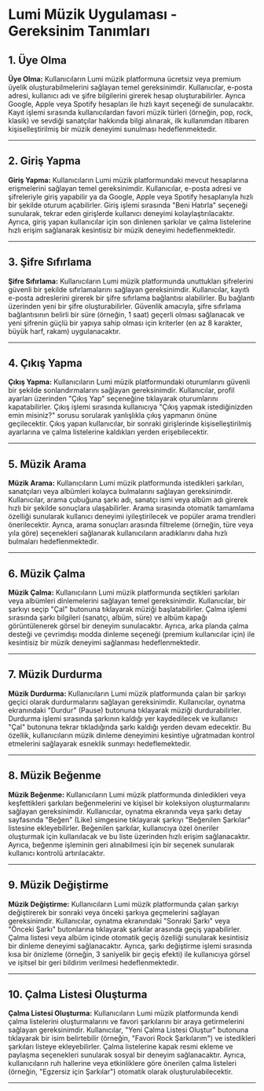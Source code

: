 # Lumi Müzik Uygulaması - Gereksinim Tanımları

## 1. Üye Olma

**Üye Olma:** Kullanıcıların Lumi müzik platformuna ücretsiz veya premium üyelik oluşturabilmelerini sağlayan temel gereksinimdir. Kullanıcılar, e-posta adresi, kullanıcı adı ve şifre bilgilerini girerek hesap oluşturabilirler. Ayrıca Google, Apple veya Spotify hesapları ile hızlı kayıt seçeneği de sunulacaktır. Kayıt işlemi sırasında kullanıcılardan favori müzik türleri (örneğin, pop, rock, klasik) ve sevdiği sanatçılar hakkında bilgi alınarak, ilk kullanımdan itibaren kişiselleştirilmiş bir müzik deneyimi sunulması hedeflenmektedir.

---

## 2. Giriş Yapma

**Giriş Yapma:** Kullanıcıların Lumi müzik platformundaki mevcut hesaplarına erişmelerini sağlayan temel gereksinimdir. Kullanıcılar, e-posta adresi ve şifreleriyle giriş yapabilir ya da Google, Apple veya Spotify hesaplarıyla hızlı bir şekilde oturum açabilirler. Giriş işlemi sırasında "Beni Hatırla" seçeneği sunularak, tekrar eden girişlerde kullanıcı deneyimi kolaylaştırılacaktır. Ayrıca, giriş yapan kullanıcılar için son dinlenen şarkılar ve çalma listelerine hızlı erişim sağlanarak kesintisiz bir müzik deneyimi hedeflenmektedir.

---

## 3. Şifre Sıfırlama

**Şifre Sıfırlama:** Kullanıcıların Lumi müzik platformunda unuttukları şifrelerini güvenli bir şekilde sıfırlamalarını sağlayan gereksinimdir. Kullanıcılar, kayıtlı e-posta adreslerini girerek bir şifre sıfırlama bağlantısı alabilirler. Bu bağlantı üzerinden yeni bir şifre oluşturabilirler. Güvenlik amacıyla, şifre sıfırlama bağlantısının belirli bir süre (örneğin, 1 saat) geçerli olması sağlanacak ve yeni şifrenin güçlü bir yapıya sahip olması için kriterler (en az 8 karakter, büyük harf, rakam) uygulanacaktır.

---

## 4. Çıkış Yapma

**Çıkış Yapma:** Kullanıcıların Lumi müzik platformundaki oturumlarını güvenli bir şekilde sonlandırmalarını sağlayan gereksinimdir. Kullanıcılar, profil ayarları üzerinden "Çıkış Yap" seçeneğine tıklayarak oturumlarını kapatabilirler. Çıkış işlemi sırasında kullanıcıya "Çıkış yapmak istediğinizden emin misiniz?" sorusu sorularak yanlışlıkla çıkış yapmanın önüne geçilecektir. Çıkış yapan kullanıcılar, bir sonraki girişlerinde kişiselleştirilmiş ayarlarına ve çalma listelerine kaldıkları yerden erişebilecektir.

---

## 5. Müzik Arama

**Müzik Arama:** Kullanıcıların Lumi müzik platformunda istedikleri şarkıları, sanatçıları veya albümleri kolayca bulmalarını sağlayan gereksinimdir. Kullanıcılar, arama çubuğuna şarkı adı, sanatçı ismi veya albüm adı girerek hızlı bir şekilde sonuçlara ulaşabilirler. Arama sırasında otomatik tamamlama özelliği sunularak kullanıcı deneyimi iyileştirilecek ve popüler arama trendleri önerilecektir. Ayrıca, arama sonuçları arasında filtreleme (örneğin, türe veya yıla göre) seçenekleri sağlanarak kullanıcıların aradıklarını daha hızlı bulmaları hedeflenmektedir.

---

## 6. Müzik Çalma

**Müzik Çalma:** Kullanıcıların Lumi müzik platformunda seçtikleri şarkıları veya albümleri dinlemelerini sağlayan temel gereksinimdir. Kullanıcılar, bir şarkıyı seçip "Çal" butonuna tıklayarak müziği başlatabilirler. Çalma işlemi sırasında şarkı bilgileri (sanatçı, albüm, süre) ve albüm kapağı görüntülenerek görsel bir deneyim sunulacaktır. Ayrıca, arka planda çalma desteği ve çevrimdışı modda dinleme seçeneği (premium kullanıcılar için) ile kesintisiz bir müzik deneyimi sağlanması hedeflenmektedir.

---

## 7. Müzik Durdurma

**Müzik Durdurma:** Kullanıcıların Lumi müzik platformunda çalan bir şarkıyı geçici olarak durdurmalarını sağlayan gereksinimdir. Kullanıcılar, oynatma ekranındaki "Durdur" (Pause) butonuna tıklayarak müziği durdurabilirler. Durdurma işlemi sırasında şarkının kaldığı yer kaydedilecek ve kullanıcı "Çal" butonuna tekrar tıkladığında şarkı kaldığı yerden devam edecektir. Bu özellik, kullanıcıların müzik dinleme deneyimini kesintiye uğratmadan kontrol etmelerini sağlayarak esneklik sunmayı hedeflemektedir.

---

## 8. Müzik Beğenme

**Müzik Beğenme:** Kullanıcıların Lumi müzik platformunda dinledikleri veya keşfettikleri şarkıları beğenmelerini ve kişisel bir koleksiyon oluşturmalarını sağlayan gereksinimdir. Kullanıcılar, oynatma ekranında veya şarkı detay sayfasında "Beğen" (Like) simgesine tıklayarak şarkıyı "Beğenilen Şarkılar" listesine ekleyebilirler. Beğenilen şarkılar, kullanıcıya özel öneriler oluşturmak için kullanılacak ve bu liste üzerinden hızlı erişim sağlanacaktır. Ayrıca, beğenme işleminin geri alınabilmesi için bir seçenek sunularak kullanıcı kontrolü artırılacaktır.

---

## 9. Müzik Değiştirme

**Müzik Değiştirme:** Kullanıcıların Lumi müzik platformunda çalan şarkıyı değiştirerek bir sonraki veya önceki şarkıya geçmelerini sağlayan gereksinimdir. Kullanıcılar, oynatma ekranındaki "Sonraki Şarkı" veya "Önceki Şarkı" butonlarına tıklayarak şarkılar arasında geçiş yapabilirler. Çalma listesi veya albüm içinde otomatik geçiş özelliği sunularak kesintisiz bir dinleme deneyimi sağlanacaktır. Ayrıca, şarkı değiştirme işlemi sırasında kısa bir önizleme (örneğin, 3 saniyelik bir geçiş efekti) ile kullanıcıya görsel ve işitsel bir geri bildirim verilmesi hedeflenmektedir.

---

## 10. Çalma Listesi Oluşturma

**Çalma Listesi Oluşturma:** Kullanıcıların Lumi müzik platformunda kendi çalma listelerini oluşturmalarını ve favori şarkılarını bir araya getirmelerini sağlayan gereksinimdir. Kullanıcılar, "Yeni Çalma Listesi Oluştur" butonuna tıklayarak bir isim belirtebilir (örneğin, "Favori Rock Şarkılarım") ve istedikleri şarkıları listeye ekleyebilirler. Çalma listelerine kapak resmi ekleme ve paylaşma seçenekleri sunularak sosyal bir deneyim sağlanacaktır. Ayrıca, kullanıcıların ruh hallerine veya etkinliklere göre önerilen çalma listeleri (örneğin, "Egzersiz için Şarkılar") otomatik olarak oluşturulabilecektir.

---
